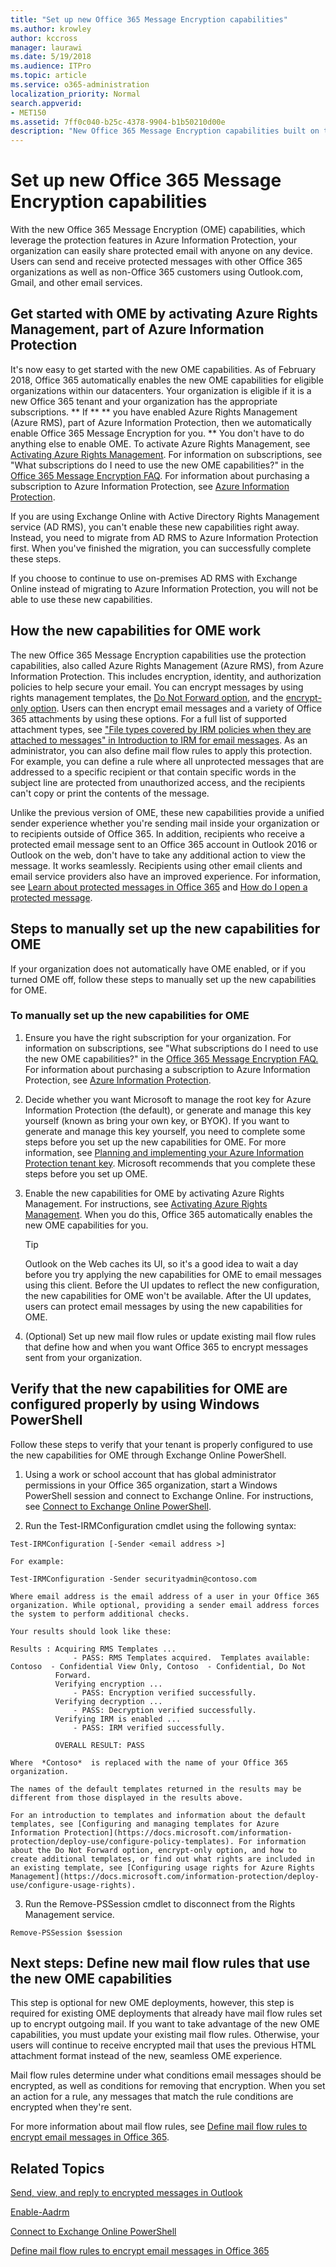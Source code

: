 ```yaml
---
title: "Set up new Office 365 Message Encryption capabilities"
ms.author: krowley
author: kccross
manager: laurawi
ms.date: 5/19/2018
ms.audience: ITPro
ms.topic: article
ms.service: o365-administration
localization_priority: Normal
search.appverid: 
- MET150
ms.assetid: 7ff0c040-b25c-4378-9904-b1b50210d00e
description: "New Office 365 Message Encryption capabilities built on top of Azure Information Protection, your organization can use protected email communication with people inside and outside your organization. The new OME capabilities work with other Office 365 organizations, Outlook.com, Gmail, and other email services."
---
```


# Set up new Office 365 Message Encryption capabilities

With the new Office 365 Message Encryption (OME) capabilities, which leverage the protection features in Azure Information Protection, your organization can easily share protected email with anyone on any device. Users can send and receive protected messages with other Office 365 organizations as well as non-Office 365 customers using Outlook.com, Gmail, and other email services.
  
## Get started with OME by activating Azure Rights Management, part of Azure Information Protection

It's now easy to get started with the new OME capabilities. As of February 2018, Office 365 automatically enables the new OME capabilities for eligible organizations within our datacenters. Your organization is eligible if it is a new Office 365 tenant and your organization has the appropriate subscriptions. ** If ** ** you have enabled Azure Rights Management (Azure RMS), part of Azure Information Protection, then we automatically enable Office 365 Message Encryption for you. ** You don't have to do anything else to enable OME. To activate Azure Rights Management, see [Activating Azure Rights Management](https://docs.microsoft.com/azure/information-protection/deploy-use/activate-service).﻿ For information on subscriptions, see "What subscriptions do I need to use the new OME capabilities?" in the [Office 365 Message Encryption FAQ](ome-faq.md).﻿ For information about purchasing a subscription to Azure Information Protection, see [Azure Information Protection](https://azure.microsoft.com/services/information-protection/).
  
If you are using Exchange Online with Active Directory Rights Management service (AD RMS), you can't enable these new capabilities right away. Instead, you need to migrate from AD RMS to Azure Information Protection first. When you've finished the migration, you can successfully complete these steps.
  
If you choose to continue to use on-premises AD RMS with Exchange Online instead of migrating to Azure Information Protection, you will not be able to use these new capabilities.
  
## How the new capabilities for OME work

The new Office 365 Message Encryption capabilities use the protection capabilities, also called Azure Rights Management (Azure RMS), from Azure Information Protection. This includes encryption, identity, and authorization policies to help secure your email. You can encrypt messages by using rights management templates, the [Do Not Forward option](https://docs.microsoft.com/information-protection/deploy-use/configure-usage-rights#do-not-forward-option-for-emails), and the [encrypt-only option](https://docs.microsoft.com/information-protection/deploy-use/configure-usage-rights#encrypt-only-option-for-emails). Users can then encrypt email messages and a variety of Office 365 attachments by using these options. For a full list of supported attachment types, see ["File types covered by IRM policies when they are attached to messages" in Introduction to IRM for email messages](https://support.office.com/article/bb643d33-4a3f-4ac7-9770-fd50d95f58dc#FileTypesforIRM). As an administrator, you can also define mail flow rules to apply this protection. For example, you can define a rule where all unprotected messages that are addressed to a specific recipient or that contain specific words in the subject line are protected from unauthorized access, and the recipients can't copy or print the contents of the message.
  
Unlike the previous version of OME, these new capabilities provide a unified sender experience whether you're sending mail inside your organization or to recipients outside of Office 365. In addition, recipients who receive a protected email message sent to an Office 365 account in Outlook 2016 or Outlook on the web, don't have to take any additional action to view the message. It works seamlessly. Recipients using other email clients and email service providers also have an improved experience. For information, see [Learn about protected messages in Office 365](https://support.office.com/article/Learn-about-protected-messages-in-Office-365-2baf3ac7-12db-40a4-8af7-1852204b4b67) and [How do I open a protected message](https://support.office.com/article/How-do-I-open-a-protected-message-1157a286-8ecc-4b1e-ac43-2a608fbf3098).
  
## Steps to manually set up the new capabilities for OME

If your organization does not automatically have OME enabled, or if you turned OME off, follow these steps to manually set up the new capabilities for OME.
  
### To manually set up the new capabilities for OME

1. Ensure you have the right subscription for your organization. For information on subscriptions, see "What subscriptions do I need to use the new OME capabilities?" in the [Office 365 Message Encryption FAQ.](ome-faq.md)﻿ For information about purchasing a subscription to Azure Information Protection, see [Azure Information Protection](https://azure.microsoft.com/services/information-protection/).
    
2. Decide whether you want Microsoft to manage the root key for Azure Information Protection (the default), or generate and manage this key yourself (known as bring your own key, or BYOK). If you want to generate and manage this key yourself, you need to complete some steps before you set up the new capabilities for OME. For more information, see [Planning and implementing your Azure Information Protection tenant key](https://docs.microsoft.com/information-protection/plan-design/plan-implement-tenant-key). Microsoft recommends that you complete these steps before you set up OME.
    
3. Enable the new capabilities for OME by activating Azure Rights Management. For instructions, see [Activating Azure Rights Management](https://docs.microsoft.com/azure/information-protection/deploy-use/activate-service).﻿ When you do this, Office 365 automatically enables the new OME capabilities for you.
    
    > [!TIP]
    > Outlook on the Web caches its UI, so it's a good idea to wait a day before you try applying the new capabilities for OME to email messages using this client. Before the UI updates to reflect the new configuration, the new capabilities for OME won't be available. After the UI updates, users can protect email messages by using the new capabilities for OME. 
  
4. (Optional) Set up new mail flow rules or update existing mail flow rules that define how and when you want Office 365 to encrypt messages sent from your organization.
    
## Verify that the new capabilities for OME are configured properly by using Windows PowerShell

Follow these steps to verify that your tenant is properly configured to use the new capabilities for OME through Exchange Online PowerShell.
  
1. Using a work or school account that has global administrator permissions in your Office 365 organization, start a Windows PowerShell session and connect to Exchange Online. For instructions, see [Connect to Exchange Online PowerShell](https://docs.microsoft.com/powershell/exchange/exchange-online/connect-to-exchange-online-powershell/connect-to-exchange-online-powershell?view=exchange-ps).
    
2. Run the Test-IRMConfiguration cmdlet using the following syntax:
    
  ```
  Test-IRMConfiguration [-Sender <email address >]
  ```

    For example:
    
  ```
  Test-IRMConfiguration -Sender securityadmin@contoso.com
  ```

    Where email address is the email address of a user in your Office 365 organization. While optional, providing a sender email address forces the system to perform additional checks.
    
    Your results should look like these:
    
  ```
  Results : Acquiring RMS Templates ...
                - PASS: RMS Templates acquired.  Templates available: Contoso  - Confidential View Only, Contoso  - Confidential, Do Not 
            Forward.
            Verifying encryption ...
                - PASS: Encryption verified successfully.
            Verifying decryption ...
                - PASS: Decryption verified successfully.
            Verifying IRM is enabled ...
                - PASS: IRM verified successfully.
            
            OVERALL RESULT: PASS
  ```

    Where  *Contoso*  is replaced with the name of your Office 365 organization. 
    
    The names of the default templates returned in the results may be different from those displayed in the results above.
    
    For an introduction to templates and information about the default templates, see [Configuring and managing templates for Azure Information Protection](https://docs.microsoft.com/information-protection/deploy-use/configure-policy-templates). For information about the Do Not Forward option, encrypt-only option, and how to create additional templates, or find out what rights are included in an existing template, see [Configuring usage rights for Azure Rights Management](https://docs.microsoft.com/information-protection/deploy-use/configure-usage-rights).
    
3. Run the Remove-PSSession cmdlet to disconnect from the Rights Management service.
    
  ```
  Remove-PSSession $session
  ```

## Next steps: Define new mail flow rules that use the new OME capabilities
<a name="Rules_1"> </a>

This step is optional for new OME deployments, however, this step is required for existing OME deployments that already have mail flow rules set up to encrypt outgoing mail. If you want to take advantage of the new OME capabilities, you must update your existing mail flow rules. Otherwise, your users will continue to receive encrypted mail that uses the previous HTML attachment format instead of the new, seamless OME experience.
  
Mail flow rules determine under what conditions email messages should be encrypted, as well as conditions for removing that encryption. When you set an action for a rule, any messages that match the rule conditions are encrypted when they're sent.
  
For more information about mail flow rules, see [Define mail flow rules to encrypt email messages in Office 365](define-mail-flow-rules-to-encrypt-email.md).
  
## Related Topics
<a name="Rules_1"> </a>

[Send, view, and reply to encrypted messages in Outlook](https://support.office.com/article/eaa43495-9bbb-4fca-922a-df90dee51980.aspx)
  
[Enable-Aadrm](https://docs.microsoft.com/powershell/module/aadrm/enable-aadrm?view=azureipps)
  
[Connect to Exchange Online PowerShell](https://technet.microsoft.com/library/jj984289%28v=exchg.160%29.aspx)
  
[Define mail flow rules to encrypt email messages in Office 365](define-mail-flow-rules-to-encrypt-email.md)
  

